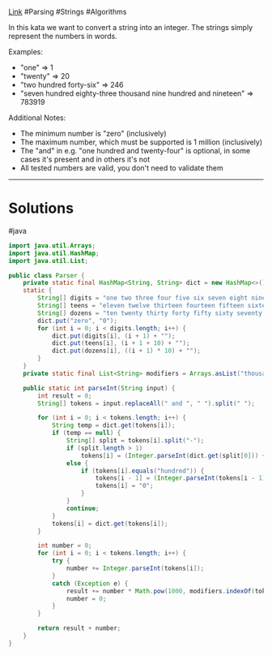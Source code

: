 [Link](https://www.codewars.com/kata/525c7c5ab6aecef16e0001a5) #Parsing #Strings #Algorithms

In this kata we want to convert a string into an integer. The strings simply represent the numbers in words.

Examples:

-   "one" => 1
-   "twenty" => 20
-   "two hundred forty-six" => 246
-   "seven hundred eighty-three thousand nine hundred and nineteen" => 783919

Additional Notes:

-   The minimum number is "zero" (inclusively)
-   The maximum number, which must be supported is 1 million (inclusively)
-   The "and" in e.g. "one hundred and twenty-four" is optional, in some cases it's present and in others it's not
-   All tested numbers are valid, you don't need to validate them

***
# Solutions
#java 
```java
import java.util.Arrays;
import java.util.HashMap;
import java.util.List;

public class Parser {
    private static final HashMap<String, String> dict = new HashMap<>();
    static {
        String[] digits = "one two three four five six seven eight nine".split(" ");
        String[] teens = "eleven twelve thirteen fourteen fifteen sixteen seventeen eighteen nineteen".split(" ");
        String[] dozens = "ten twenty thirty forty fifty sixty seventy eighty ninety".split(" ");
        dict.put("zero", "0");
        for (int i = 0; i < digits.length; i++) {
            dict.put(digits[i], (i + 1) + "");
            dict.put(teens[i], (i + 1 + 10) + "");
            dict.put(dozens[i], ((i + 1) * 10) + "");
        }
    }
    private static final List<String> modifiers = Arrays.asList("thousand million".split(" "));

    public static int parseInt(String input) {
        int result = 0;
        String[] tokens = input.replaceAll(" and ", " ").split(" ");

        for (int i = 0; i < tokens.length; i++) {
            String temp = dict.get(tokens[i]);
            if (temp == null) {
                String[] split = tokens[i].split("-");
                if (split.length > 1)
                    tokens[i] = (Integer.parseInt(dict.get(split[0])) + Integer.parseInt(dict.get(split[1]))) + "";
                else {
                    if (tokens[i].equals("hundred")) {
                        tokens[i - 1] = (Integer.parseInt(tokens[i - 1]) * 100) + "";
                        tokens[i] = "0";
                    }
                }
                continue;
            }
            tokens[i] = dict.get(tokens[i]);
        }

        int number = 0;
        for (int i = 0; i < tokens.length; i++) {
            try {
                number += Integer.parseInt(tokens[i]);
            }
            catch (Exception e) {
                result += number * Math.pow(1000, modifiers.indexOf(tokens[i]) + 1);
                number = 0;
            }
        }

        return result + number;
    }
}
```